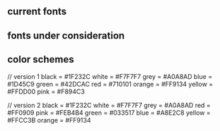 ## current fonts

<link href="https://fonts.googleapis.com/css?family=Abel|Lora" rel="stylesheet">


## fonts under consideration
<link href="https://fonts.googleapis.com/css?family=Michroma|Abel|Archivo+Narrow|Barlow+Condensed:400,500|Bitter:400i|Comfortaa|Domine|Dosis|Encode+Sans+Condensed|Istok+Web|Lora|News+Cycle|Nunito|Oxygen|Pathway+Gothic+One|Questrial|Rufina|Varela+Round" rel="stylesheet">


## color schemes

// version 1
black = #1F232C
white = #F7F7F7
grey = #A0A8AD
blue = #1D45C9
green = #42DCAC
red = #710101
orange = #FF9134
yellow = #FFDD00
pink = #F894C3

// version 2
black = #1F232C
white = #F7F7F7
grey = #A0A8AD
red = #FF0909
pink = #FEB4B4
green = #033517
blue = #A8E2C8
yellow = #FFCC3B
orange = #FF9134
